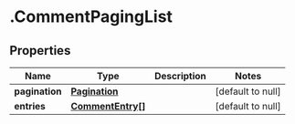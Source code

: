# .CommentPagingList

## Properties
Name | Type | Description | Notes
------------ | ------------- | ------------- | -------------
**pagination** | [**Pagination**](Pagination.md) |  | [default to null]
**entries** | [**CommentEntry[]**](CommentEntry.md) |  | [default to null]


